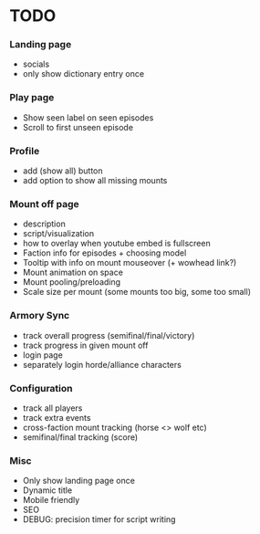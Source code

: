 # TODO
### Landing page
* socials
* only show dictionary entry once

### Play page
* Show seen label on seen episodes
* Scroll to first unseen episode

### Profile
* add (show all) button
* add option to show all missing mounts

### Mount off page
* description
* script/visualization
* how to overlay when youtube embed is fullscreen
* Faction info for episodes + choosing model
* Tooltip with info on mount mouseover (+ wowhead link?)
* Mount animation on space
* Mount pooling/preloading
* Scale size per mount (some mounts too big, some too small)

### Armory Sync
* track overall progress (semifinal/final/victory)
* track progress in given mount off
* login page
* separately login horde/alliance characters

### Configuration
* track all players
* track extra events
* cross-faction mount tracking (horse <> wolf etc)
* semifinal/final tracking (score)

### Misc
* Only show landing page once
* Dynamic title
* Mobile friendly
* SEO
* DEBUG: precision timer for script writing